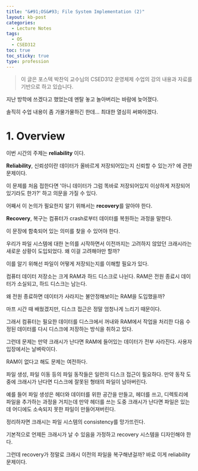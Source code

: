 ```yaml
---
title: "&#91;OS&#93; File System Implementation (2)"
layout: kb-post
categories:
  - Lecture Notes
tags:
  - OS
  - CSED312
toc: true
toc_sticky: true
type: profession
---
```


> 이 글은 포스텍 박찬익 교수님의 CSED312 운영체제 수업의 강의 내용과 자료를 기반으로 하고 있습니다.

지난 방학에 쓰겠다고 했었는데 멘탈 놓고 놀아버리는 바람에 늦어졌다.

솔직히 수업 내용이 좀 가물가물하긴 한데... 최대한 열심히 써봐야겠다.

# 1. Overview

이번 시간의 주제는 **reliability** 이다.

**Reliability**, 신뢰성이란 데이터가 올바르게 저장되어있는지 신뢰할 수 있는가? 에 관한 문제이다.

이 문제를 처음 접한다면 '아니 데이터가 그럼 똑바로 저장되어있지 이상하게 저장되어있기라도 한가?' 하고 의문을 가질 수 있다.

어째서 이 논의가 필요한지 알기 위해서는 **recovery**를 알아야 한다.

**Recovery**, 복구는 컴퓨터가 crash로부터 데이터를 복원하는 과정을 말한다.

이 문장에 함축되어 있는 의미를 찾을 수 있어야 한다. 

우리가 파일 시스템에 대한 논의를 시작하면서 이전까지는 고려하지 않았던 크래시라는 새로운 상황이 도입되었다. 왜 이걸 고려해야만 할까?

이를 알기 위해선 파일이 어떻게 저장되는지를 이해할 필요가 있다.

컴퓨터 데이터 저장소는 크게 RAM과 하드 디스크로 나뉜다. RAM은 전원 종료시 데이터가 소실되고, 하드 디스크는 남는다.

왜 전원 종료하면 데이터가 사라지는 불안정해보이는 RAM을 도입했을까? 

마프 시간 때 배웠겠지만, 디스크 접근은 정말 엄청나게 느리기 때문이다.

그래서 컴퓨터는 필요한 데이터를 디스크에서 꺼내와 RAM에서 작업을 처리한 다음 수정된 데이터를 다시 디스크에 저장하는 방식을 취하고 있다.

그런데 문제는 만약 크래시가 난다면 RAM에 들어있는 데이터가 전부 사라진다. 사용자 입장에서는 날벼락이다.

RAM이 없다고 해도 문제는 여전하다. 

파일 생성, 파일 이동 등의 파일 동작들은 일련의 디스크 접근이 필요하다. 만약 동작 도중에 크래시가 난다면 디스크에 잘못된 형태의 파일이 남아버린다.

예를 들어 파일 생성은 헤더와 데이터를 위한 공간을 만들고, 헤더를 쓰고, 디렉토리에 파일을 추가하는 과정을 거치는데 만약 헤더를 쓰는 도중 크래시가 난다면 파일은 있는데 어디에도 소속되지 못한 파일이 만들어져버린다.

정리하자면 크래시는 파일 시스템의 consistency를 망가뜨린다. 

기본적으로 언제든 크래시가 날 수 있음을 가정하고 recovery 시스템을 디자인해야 한다.

그런데 recovery가 정말로 크래시 이전의 파일을 복구해낸걸까? 바로 이게 reliability 문제이다.



[I_1]: /assets/lecture/os/impl/named.PNG